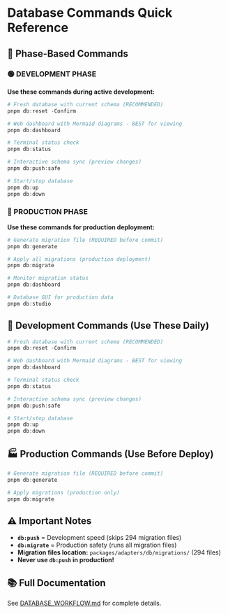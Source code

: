 # Database Commands Quick Reference

## 🎯 Phase-Based Commands

### 🟢 DEVELOPMENT PHASE

**Use these commands during active development:**

```powershell
# Fresh database with current schema (RECOMMENDED)
pnpm db:reset -Confirm

# Web dashboard with Mermaid diagrams - BEST for viewing
pnpm db:dashboard

# Terminal status check
pnpm db:status

# Interactive schema sync (preview changes)
pnpm db:push:safe

# Start/stop database
pnpm db:up
pnpm db:down
```

### 🔴 PRODUCTION PHASE

**Use these commands for production deployment:**

```powershell
# Generate migration file (REQUIRED before commit)
pnpm db:generate

# Apply all migrations (production deployment)
pnpm db:migrate

# Monitor migration status
pnpm db:dashboard

# Database GUI for production data
pnpm db:studio
```

## 🚀 Development Commands (Use These Daily)

```powershell
# Fresh database with current schema (RECOMMENDED)
pnpm db:reset -Confirm

# Web dashboard with Mermaid diagrams - BEST for viewing
pnpm db:dashboard

# Terminal status check
pnpm db:status

# Interactive schema sync (preview changes)
pnpm db:push:safe

# Start/stop database
pnpm db:up
pnpm db:down
```

## 🏭 Production Commands (Use Before Deploy)

```powershell
# Generate migration file (REQUIRED before commit)
pnpm db:generate

# Apply migrations (production only)
pnpm db:migrate
```

## ⚠️ Important Notes

- **`db:push`** = Development speed (skips 294 migration files)
- **`db:migrate`** = Production safety (runs all migration files)
- **Migration files location:** `packages/adapters/db/migrations/` (294 files)
- **Never use `db:push` in production!**

## 📚 Full Documentation

See [DATABASE_WORKFLOW.md](./DATABASE_WORKFLOW.md) for complete details.
